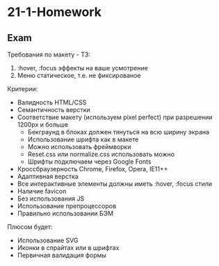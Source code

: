 # 21-1-Homework
## Exam  
Требования по макету - ТЗ:
1. :hover, :focus эффекты на ваше усмотрение
2. Меню статическое, т.е. не фиксированое

Критерии:  
 + Валидность HTML/CSS  
 + Семантичность верстки  
 + Соответствие макету (используем pixel perfect) при разрешении 1200px и больше
    + Бекграунд в блоках должен тянуться на всю ширину экрана
    + Использование шрифта как в макете
    + Можно использовать фреймворки
    + Reset.css или normalize.css использовать можно
    + Шрифты подключаем через Google Fonts
 + Кроссбраузерность Chrome, Firefox, Opera, IE11++
 + Адаптивная верстка
 + Все интерактивные элементы должны иметь :hover, :focus стили
 + Наличие favicon
 + Без использования JS
 + Использование препроцессоров
 + Правильно использовании БЭМ  

Плюсом будет:
 + Использование SVG
 + Иконки в спрайтах или в шрифтах
 + Первичная валидация формы

